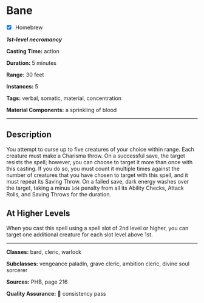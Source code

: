 # Bane

- [x] Homebrew

***1st-level necromancy***

**Casting Time:** action

**Duration:** 5 minutes

**Range:** 30 feet

**Instances:** 5

**Tags:** verbal, somatic, material, concentration

**Material Components:** a sprinkling of blood

---

## Description
You attempt to curse up to five creatures of your choice within range.
Each creature must make a Charisma throw.
On a successful save, the target resists the spell; however, you can choose to target it more than once with this casting.
If you do so, you must count it multiple times against the number of creatures that you have chosen to target with this spell, and it must repeat its Saving Throw.
On a failed save, dark energy washes over the target, taking a minus `1d4` penalty from all its Ability Checks, Attack Rolls, and Saving Throws for the duration.

## At Higher Levels
When you cast this spell using a spell slot of 2nd level or higher, you can target one additional creature for each slot level above 1st.

---

**Classes:** bard, cleric, warlock

**Subclasses:** vengeance paladin, grave cleric, ambition cleric, divine soul sorcerer

**Sources:** PHB, page 216

**Quality Assurance:** :star2: consistency pass
